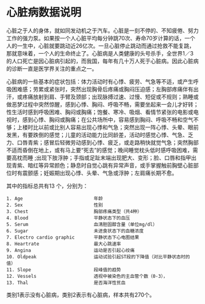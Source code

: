 # 心脏病数据说明

心脏之于人的身体，就如同发动机之于汽车。心脏是一刻不停的、不知疲倦、努力工作的强力泵。如果按一个人心脏平均每分钟跳70次、寿命70岁计算的话，一个人的一生中，心脏就要跳动近26亿次。一旦心脏停止跳动而通过抢救不能复跳，那就意味着，一个人的生命终止了。心脏病是人类健康的头号杀手，全世界1／3的人口死亡是因心脏病引起的，而我国，每年有几十万人死于心脏病。因此心脏病的诊断一直是医学界关注的重点之一。

心脏病的一些基本的症状包括：体力活动时有心悸、疲劳、气急等不适，或产生呼吸困难感；劳累或紧张时，突然出现胸骨后疼痛或胸闷压迫感；左胸部疼痛伴有出汗，或疼痛放射到肩、手臂及颈部；出现脉搏过速、过慢、短促或不规则；熟睡或做恶梦过程中突然惊醒，感到心悸、胸闷、呼吸不畅，需要坐起来一会儿才好转；性生活时感到呼吸困难、胸闷或胸痛；饱餐、寒冷、吸烟、看情节紧张的电影或电视时，感到心悸、胸闷或胸痛；在公共场所中，容易感到胸闷、呼吸不畅和空气不够；上楼时比以前或比别人容易出现心悸和气急；突然出现一阵心悸、头晕、眼前发黑，有要跌倒的感觉；儿童的活动能力比同龄差，活动时感觉心悸、气急、乏力、口唇青紫；感冒后轻微劳动感到心悸、疲乏，或走路稍快就觉气急；突然胸部不适而昏倒在地上，或有马上要“死去”的感觉；晚间睡觉枕头低时感呼吸困难，需要高枕而睡 ;出现下肢浮肿；手指或足趾末端出现肥大、变形；脸、口唇和指甲出现青紫、暗红等异常颜色；静息时自觉心跳有异常声音，或手掌握触前胸壁心脏部位时有震颤感；妊娠期出现心悸、头晕、气急或浮肿；左肩痛长期不愈。

 其中的指标总共有13 个，分别为：

 ```n
1. Age                          年龄
2. Sex                          性别
3. Chest                        胸部疼痛类型（共4种）
4. Blood                        平静状态下的血压
5. Serum                        血清胆固醇含量（单位mg/dl）
6. Sugar                        未进食状态下的血糖浓度
7. Electro cardio graphic       平静状态下心电图结果
8. Heartrate                    最大心跳速率
9. Angina                       运动是否引起心绞痛
10. Oldpeak                     运动试验引起ST段的下降值（对比平静状态时的值）
11. Slope                       段峰值的趋势
12. Vessels                     透视中被染色的主血管个数（0-3），
13. Thal                        是否海洋性贫血
 ```

类别1表示没有心脏病，类别2表示有心脏病，样本共有270个。